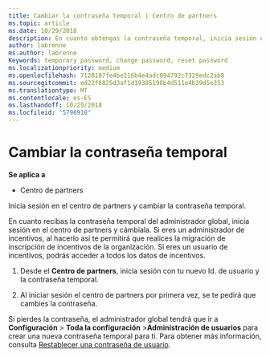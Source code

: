 ```yaml
---
title: Cambiar la contraseña temporal | Centro de partners
ms.topic: article
ms.date: 10/29/2018
description: En cuanto obtengas la contraseña temporal, inicia sesión en el Centro de partners y cámbiala.
author: labrenne
ms.author: labrenne
Keywords: temporary password, change password, reset password
ms.localizationpriority: medium
ms.openlocfilehash: 7128107fe4be216b4e4adc094792c7329edc2ab8
ms.sourcegitcommit: ed22f6825d3af1d19385198b4d511e4b39d5e353
ms.translationtype: MT
ms.contentlocale: es-ES
ms.lasthandoff: 10/29/2018
ms.locfileid: "5796918"
---
```

# <a name="change-your-temporary-password"></a>Cambiar la contraseña temporal

**Se aplica a**

-  Centro de partners

Inicia sesión en el centro de partners y cambiar la contraseña temporal.

En cuanto recibas la contraseña temporal del administrador global, inicia sesión en el centro de partners y cámbiala. Si eres un administrador de incentivos, al hacerlo así te permitirá que realices la migración de inscripción de incentivos de la organización. Si eres un usuario de incentivos, podrás acceder a todos los datos de incentivos.

1.  Desde el **Centro de partners**, inicia sesión con tu nuevo Id. de usuario y la contraseña temporal.

2.  Al iniciar sesión el centro de partners por primera vez, se te pedirá que cambies la contraseña.

Si pierdes la contraseña, el administrador global tendrá que ir a **Configuración** > **Toda la configuración** >**Administración de usuarios** para crear una nueva contraseña temporal para ti.
Para obtener más información, consulta [Restablecer una contraseña de usuario](reset-a-user-password.md).


 

 



